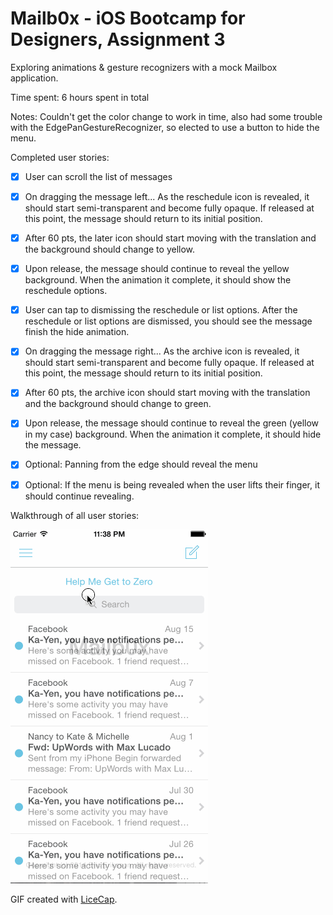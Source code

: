 # Mailb0x - iOS Bootcamp for Designers, Assignment 3

Exploring animations & gesture recognizers with a mock Mailbox application. 

Time spent: 6 hours spent in total

Notes: Couldn't get the color change to work in time, also had some trouble with the EdgePanGestureRecognizer, so elected to use a button to hide the menu. 


Completed user stories:

* [x] User can scroll the list of messages
* [x] On dragging the message left... As the reschedule icon is revealed, it should start semi-transparent and become fully opaque. If released at this point, the message should return to its initial position.
* [x] After 60 pts, the later icon should start moving with the translation and the background should change to yellow.
* [x] Upon release, the message should continue to reveal the yellow background. When the animation it complete, it should show the reschedule options.
* [x] User can tap to dismissing the reschedule or list options. After the reschedule or list options are dismissed, you should see the message finish the hide animation.
* [x] On dragging the message right... As the archive icon is revealed, it should start semi-transparent and become fully opaque. If released at this point, the message should return to its initial position.
* [x] After 60 pts, the archive icon should start moving with the translation and the background should change to green.
* [x] Upon release, the message should continue to reveal the green (yellow in my case) background. When the animation it complete, it should hide the message.

* [x] Optional: Panning from the edge should reveal the menu
* [x] Optional: If the menu is being revealed when the user lifts their finger, it should continue revealing.



Walkthrough of all user stories:

![Video Walkthrough](Mailb0x.gif)

GIF created with [LiceCap](http://www.cockos.com/licecap/).


